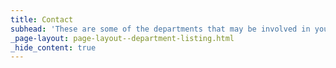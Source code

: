 ```yaml
---
title: Contact
subhead: 'These are some of the departments that may be involved in your permitting process. For more detailed information, please visit each department’s page link.'
_page-layout: page-layout--department-listing.html
_hide_content: true
---
```


